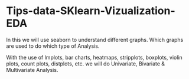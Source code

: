 # Tips-data-SKlearn-Vizualization-EDA

In this we will use seaborn to understand different graphs.
Which graphs are used to do which type of Analysis.

With the use of lmplots, bar charts, heatmaps, stripplots, boxplots, violin plots, count plots, distplots, etc. we will do Univariate, Bivariate & Multivariate Analysis.
